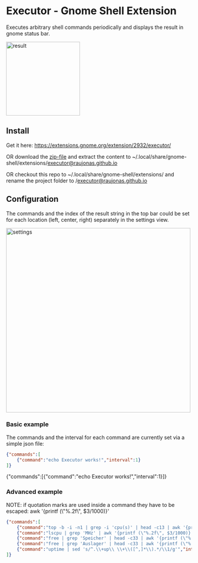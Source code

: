 # Executor - Gnome Shell Extension
Executes arbitrary shell commands periodically and displays the result in gnome status bar. 

<img src="https://raw.githubusercontent.com/raujonas/executor/master/docs/result.png" alt="result" width="200">

## Install

Get it here: <a href="https://extensions.gnome.org/extension/2932/executor/">https://extensions.gnome.org/extension/2932/executor/</a> 

OR download the <a href="https://github.com/raujonas/executor/releases/download/v1/executor@raujonas.github.io">zip-file</a> and extract the content to ~/.local/share/gnome-shell/extensions/executor@raujonas.github.io

OR checkout this repo to ~/.local/share/gnome-shell/extensions/ and rename the project folder to /executor@raujonas.github.io

## Configuration

The commands and the index of the result string in the top bar could be set for each location (left, center, right) separately in the settings view.

<img src="https://raw.githubusercontent.com/raujonas/executor/master/docs/settings.png" alt="settings" width="500">

### Basic example

The commands and the interval for each command are currently set via a simple json file:


```json
{"commands":[
    {"command":"echo Executor works!","interval":1}
]}
```

{"commands":[{"command":"echo Executor works!","interval":1}]}

### Advanced example

NOTE: if quotation marks are used inside a command they have to be escaped: awk '{printf (\\"%.2f\\", $3/1000)}'

```json
{"commands":[
    {"command":"top -b -i -n1 | grep -i 'cpu(s)' | head -c13 | awk '{print $2}' | tr ',' '.' && echo -n '% |'","interval":1},
    {"command":"lscpu | grep 'MHz' | awk '{printf (\"%.2f\", $3/1000)}' && echo 'Ghz |'","interval":2},
    {"command":"free | grep 'Speicher' | head -c33 | awk '{printf (\"%.2f\", $3/1024/1024)}' && echo 'GB |'","interval":2},
    {"command":"free | grep 'Auslager' | head -c33 | awk '{printf (\"%.2f\", $3/1024/1024)}' && echo 'GB |'","interval":5},
    {"command":"uptime | sed 's/^.\\+up\\ \\+\\([^,]*\\).*/\\1/g'","interval":60}
]}
```
